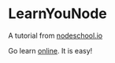 # LearnYouNode

A tutorial from [nodeschool.io](http://nodeschool.io/)

Go learn [online](https://github.com/workshopper/learnyounode). It is easy!
